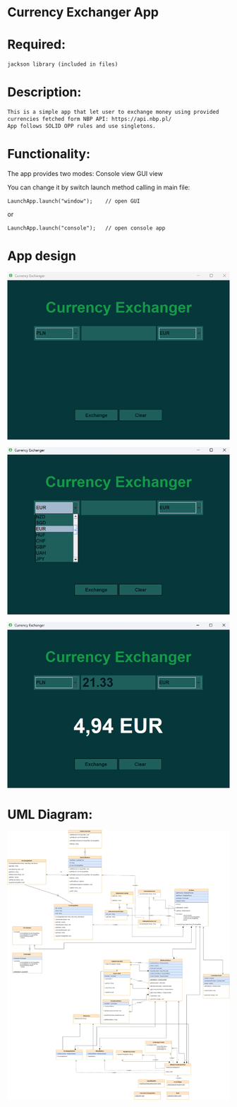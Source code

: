 # **Currency Exchanger App**

# **Required:**
    jackson library (included in files)


# **Description:**

    This is a simple app that let user to exchange money using provided currencies fetched form NBP API: https://api.nbp.pl/
    App follows SOLID OPP rules and use singletons.


# **Functionality:** 

The app provides two modes:
Console view
GUI view

You can change it by switch launch method calling in main file:

    LaunchApp.launch("window");    // open GUI
or
    
    LaunchApp.launch("console");   // open console app


# **App design**

![im1.png](im1.png)


![img3.png](img3.png)

![img2.png](img2.png)

# **UML Diagram:** 

![uml.png](uml.png)



